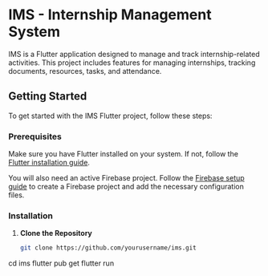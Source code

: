 # IMS - Internship Management System

IMS is a Flutter application designed to manage and track internship-related activities. This project includes features for managing internships, tracking documents, resources, tasks, and attendance.

## Getting Started

To get started with the IMS Flutter project, follow these steps:

### Prerequisites

Make sure you have Flutter installed on your system. If not, follow the [Flutter installation guide](https://docs.flutter.dev/get-started/install).

You will also need an active Firebase project. Follow the [Firebase setup guide](https://firebase.google.com/docs/flutter/setup) to create a Firebase project and add the necessary configuration files.

### Installation

1. **Clone the Repository**

   ```bash
   git clone https://github.com/yourusername/ims.git
cd ims
flutter pub get
flutter run

